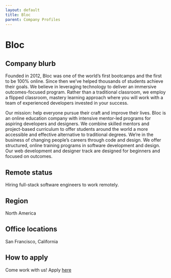 ```yaml
---
layout: default
title: Bloc
parent: Company Profiles
---
```


# Bloc

## Company blurb

Founded in 2012, Bloc was one of the world’s first bootcamps and the first to be 100% online. Since then we’ve helped thousands of students achieve their goals. We believe in leveraging technology to deliver an immersive outcomes-focused program. Rather than a traditional classroom, we employ a flipped classroom, mastery learning approach where you will work with a team of experienced developers invested in your success. 

Our mission: help everyone pursue their craft and improve their lives. Bloc is an online education company with intensive mentor-led programs for aspiring developers and designers. We combine skilled mentors and project-based curriculum to offer students around the world a more accessible and effective alternative to traditional degrees. We’re in the business of changing people’s careers through code and design. We offer structured, online training programs in software development and design. Our web development and designer track are designed for beginners and focused on outcomes.

## Remote status
Hiring full-stack software engineers to work remotely.

## Region
North America

## Office locations
San Francisco, California

## How to apply 
Come work with us! Apply [here](https://www.bloc.io/about)
